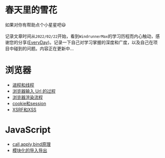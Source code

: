 # 春天里的雪花
如果对你有帮助点个小星星吧😃 </br>
</br>
记录文章时间从`2022/02/22`开始，看到`WindrunnerMax`的学习历程而内心触动，感谢您的分享([EveryDay](https://github.com/WindrunnerMax/EveryDay))。记录一下自己对学习掌握的深度和广度，以及自己在项目中碰到的问题。内容正在更新中...

# 浏览器

- [进程和线程](https://github.com/gryns/record-web/blob/main/brower/%E8%BF%9B%E7%A8%8B%E5%92%8C%E7%BA%BF%E7%A8%8B.md)
- [浏览器输入 Url 的过程](https://github.com/gryns/record-web/blob/main/brower/%E6%B5%8F%E8%A7%88%E5%99%A8URL%E7%9A%84%E8%BF%87%E7%A8%8B.md)
- [浏览器渲染流程](https://github.com/gryns/record-web/blob/main/brower/%E6%B5%8F%E8%A7%88%E5%99%A8%E6%B8%B2%E6%9F%93%E9%A1%B5%E9%9D%A2.md)
- [cookie和session](https://github.com/gryns/record-web/blob/main/brower/cookie%E5%92%8Csession.md)
- [XSRF和XSS](https://github.com/gryns/record-web/blob/main/brower/CSRF%E5%92%8CXSS.md)
# JavaScript
- [call,apply,bind原理](https://github.com/gryns/record-web/blob/main/JavaScript/call%2Capply%2Cbind.md)
- [模块化的导入导出](https://github.com/gryns/record-web/blob/main/JavaScript/%E6%A8%A1%E5%9D%97%E5%8C%96%E5%AF%BC%E5%85%A5%E5%AF%BC%E5%87%BA.md)

